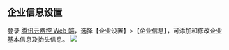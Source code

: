 ## 企业信息设置
登录 [腾讯云费控 Web 端](https://baoxiao.qq.com)，选择【企业设置】>【企业信息】，可添加和修改企业基本信息及抬头信息。
![](https://main.qcloudimg.com/raw/5cb492658dfb133f63a30074672055fc.png)